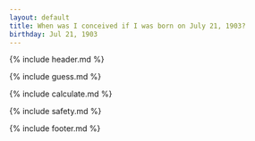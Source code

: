 ```yaml
---
layout: default
title: When was I conceived if I was born on July 21, 1903?
birthday: Jul 21, 1903
---
```


{% include header.md %}

{% include guess.md %}

{% include calculate.md %}

{% include safety.md %}

{% include footer.md %}



